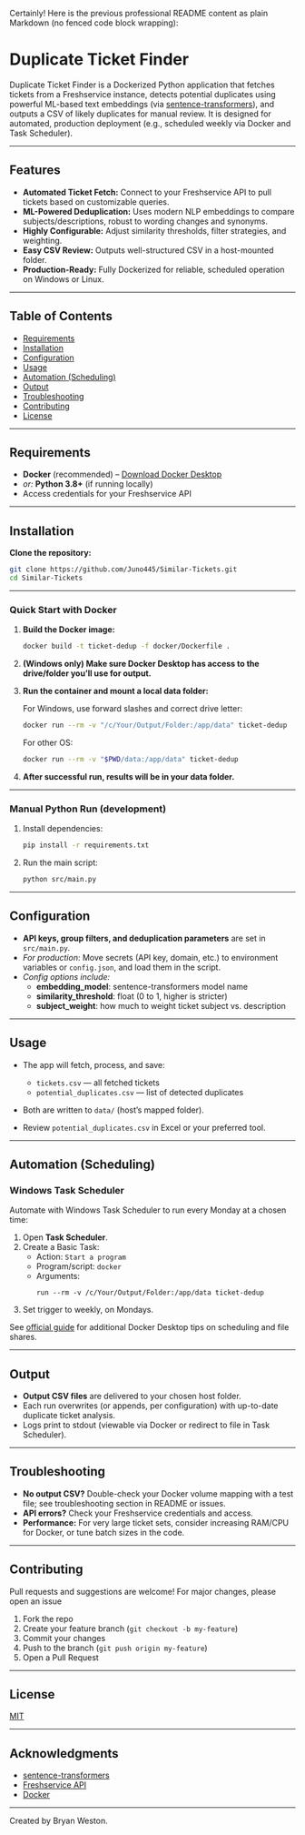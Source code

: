 Certainly! Here is the previous professional README content as plain Markdown (no fenced code block wrapping):

# Duplicate Ticket Finder

Duplicate Ticket Finder is a Dockerized Python application that fetches tickets from a Freshservice instance, detects potential duplicates using powerful ML-based text embeddings (via [sentence-transformers](https://www.sbert.net/)), and outputs a CSV of likely duplicates for manual review. It is designed for automated, production deployment (e.g., scheduled weekly via Docker and Task Scheduler).

---

## Features

- **Automated Ticket Fetch:** Connect to your Freshservice API to pull tickets based on customizable queries.
- **ML-Powered Deduplication:** Uses modern NLP embeddings to compare subjects/descriptions, robust to wording changes and synonyms.
- **Highly Configurable:** Adjust similarity thresholds, filter strategies, and weighting.
- **Easy CSV Review:** Outputs well-structured CSV in a host-mounted folder.
- **Production-Ready:** Fully Dockerized for reliable, scheduled operation on Windows or Linux.

---

## Table of Contents

- [Requirements](#requirements)
- [Installation](#installation)
- [Configuration](#configuration)
- [Usage](#usage)
- [Automation (Scheduling)](#automation-scheduling)
- [Output](#output)
- [Troubleshooting](#troubleshooting)
- [Contributing](#contributing)
- [License](#license)

---

## Requirements

- **Docker** (recommended) – [Download Docker Desktop](https://www.docker.com/products/docker-desktop)
- _or:_ **Python 3.8+** (if running locally)
- Access credentials for your Freshservice API

---

## Installation

**Clone the repository:**

```sh
git clone https://github.com/Juno445/Similar-Tickets.git
cd Similar-Tickets
```

---

### Quick Start with Docker

1. **Build the Docker image:**

   ```sh
   docker build -t ticket-dedup -f docker/Dockerfile .
   ```

2. **(Windows only) Make sure Docker Desktop has access to the drive/folder you’ll use for output.**

3. **Run the container and mount a local data folder:**

   For Windows, use forward slashes and correct drive letter:
   ```sh
   docker run --rm -v "/c/Your/Output/Folder:/app/data" ticket-dedup
   ```
   For other OS:
   ```sh
   docker run --rm -v "$PWD/data:/app/data" ticket-dedup
   ```

4. **After successful run, results will be in your data folder.**

---

### Manual Python Run (development)

1. Install dependencies:
   ```sh
   pip install -r requirements.txt
   ```
2. Run the main script:
   ```sh
   python src/main.py
   ```

---

## Configuration

- **API keys, group filters, and deduplication parameters** are set in `src/main.py`.
- _For production_: Move secrets (API key, domain, etc.) to environment variables or `config.json`, and load them in the script.
- _Config options include:_
  - **embedding_model**: sentence-transformers model name
  - **similarity_threshold**: float (0 to 1, higher is stricter)
  - **subject_weight**: how much to weight ticket subject vs. description

---

## Usage

- The app will fetch, process, and save:
  - `tickets.csv` — all fetched tickets
  - `potential_duplicates.csv` — list of detected duplicates

- Both are written to `data/` (host’s mapped folder).
- Review `potential_duplicates.csv` in Excel or your preferred tool.

---

## Automation (Scheduling)

### Windows Task Scheduler

Automate with Windows Task Scheduler to run every Monday at a chosen time:

1. Open **Task Scheduler**.
2. Create a Basic Task:
   - Action: `Start a program`
   - Program/script: `docker`
   - Arguments:
     ```
     run --rm -v /c/Your/Output/Folder:/app/data ticket-dedup
     ```
3. Set trigger to weekly, on Mondays.

See [official guide](https://docs.docker.com/desktop/) for additional Docker Desktop tips on scheduling and file shares.

---

## Output

- **Output CSV files** are delivered to your chosen host folder.
- Each run overwrites (or appends, per configuration) with up-to-date duplicate ticket analysis.
- Logs print to stdout (viewable via Docker or redirect to file in Task Scheduler).

---

## Troubleshooting

- **No output CSV?** Double-check your Docker volume mapping with a test file; see troubleshooting section in README or issues.
- **API errors?** Check your Freshservice credentials and access.
- **Performance:** For very large ticket sets, consider increasing RAM/CPU for Docker, or tune batch sizes in the code.

---

## Contributing

Pull requests and suggestions are welcome! For major changes, please open an issue

1. Fork the repo
2. Create your feature branch (`git checkout -b my-feature`)
3. Commit your changes
4. Push to the branch (`git push origin my-feature`)
5. Open a Pull Request

---

## License

[MIT](LICENSE)

---

## Acknowledgments

- [sentence-transformers](https://www.sbert.net/)
- [Freshservice API](https://api.freshservice.com/)
- [Docker](https://www.docker.com/)

---

Created by Bryan Weston.
